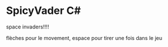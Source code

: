 # SpicyVader C#
space invaders!!!!

flèches pour le movement, espace pour tirer une fois dans le jeu
